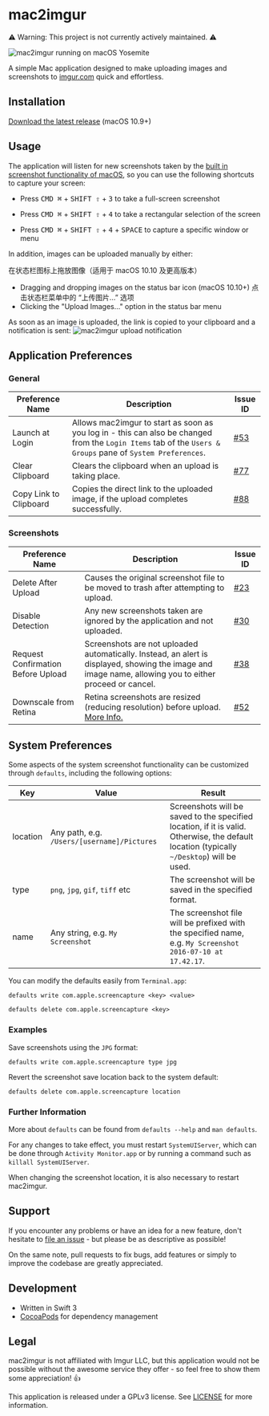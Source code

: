 # mac2imgur

:warning: Warning: This project is not currently actively maintained. :warning:

![mac2imgur running on macOS Yosemite](https://i.imgur.com/WrMhzbe.png)

A simple Mac application designed to make uploading images and screenshots to [imgur.com](https://imgur.com) quick and effortless.

## Installation

[Download the latest release](https://github.com/mileswd/mac2imgur/releases/latest) (macOS 10.9+)

## Usage

The application will listen for new screenshots taken by the [built in screenshot functionality of macOS](https://support.apple.com/kb/ht5775), so you can use the following shortcuts to capture your screen:

- Press <kbd>CMD ⌘</kbd> + <kbd>SHIFT ⇧</kbd> + <kbd>3</kbd> to take a full-screen screenshot

- Press <kbd>CMD ⌘</kbd> + <kbd>SHIFT ⇧</kbd> + <kbd>4</kbd> to take a rectangular selection of the screen

- Press <kbd>CMD ⌘</kbd> + <kbd>SHIFT ⇧</kbd> + <kbd>4</kbd> + <kbd>SPACE</kbd> to capture a specific window or menu

In addition, images can be uploaded manually by either:

在状态栏图标上拖放图像（适用于 macOS 10.10 及更高版本）
- Dragging and dropping images on the status bar icon  (macOS 10.10+)
点击状态栏菜单中的 “上传图片…” 选项
- Clicking the "Upload Images…" option in the status bar menu

As soon as an image is uploaded, the link is copied to your clipboard and a notification is sent:
![mac2imgur upload notification](https://i.imgur.com/V2PTN1l.png)

## Application Preferences

### General

| Preference Name | Description | Issue ID |
| --------------- | ----------- | -------- |
| Launch at Login | Allows mac2imgur to start as soon as you log in - this can also be changed from the `Login Items` tab of the `Users & Groups` pane of `System Preferences`. | [#53](https://github.com/mileswd/mac2imgur/issues/53) |
| Clear Clipboard | Clears the clipboard when an upload is taking place. | [#77](https://github.com/mileswd/mac2imgur/issues/77) |
| Copy Link to Clipboard | Copies the direct link to the uploaded image, if the upload completes successfully. | [#88](https://github.com/mileswd/mac2imgur/issues/88) |

### Screenshots

| Preference Name | Description | Issue ID |
| --------------- | ----------- | -------- |
| Delete After Upload | Causes the original screenshot file to be moved to trash after attempting to upload. | [#23](https://github.com/mileswd/mac2imgur/issues/23) |
| Disable Detection | Any new screenshots taken are ignored by the application and not uploaded. | [#30](https://github.com/mileswd/mac2imgur/issues/30) |
| Request Confirmation Before Upload | Screenshots are not uploaded automatically. Instead, an alert is displayed, showing the image and image name, allowing you to either proceed or cancel. | [#38](https://github.com/mileswd/mac2imgur/issues/38) |
| Downscale from Retina | Retina screenshots are resized (reducing resolution) before upload. [More Info.](https://cloudup.com/blog/the-retina-screenshot-problem) | [#52](https://github.com/mileswd/mac2imgur/issues/52) |

## System Preferences

Some aspects of the system screenshot functionality can be customized through `defaults`, including the following options:

| Key | Value | Result |
| --- | ----- | ------ |
| location | Any path, e.g. `/Users/[username]/Pictures` | Screenshots will be saved to the specified location, if it is valid. Otherwise, the default location (typically `~/Desktop`) will be used. |
| type | `png`, `jpg`, `gif`, `tiff` etc | The screenshot will be saved in the specified format. |
| name | Any string, e.g. `My Screenshot` | The screenshot file will be prefixed with the specified name, e.g. `My Screenshot 2016-07-10 at 17.42.17`. |

You can modify the defaults easily from `Terminal.app`:

`defaults write com.apple.screencapture <key> <value>`

`defaults delete com.apple.screencapture <key>`

### Examples

Save screenshots using the `JPG` format:

`defaults write com.apple.screencapture type jpg`

Revert the screenshot save location back to the system default:

`defaults delete com.apple.screencapture location`

### Further Information

More about `defaults` can be found from `defaults --help` and `man defaults`.

For any changes to take effect, you must restart `SystemUIServer`, which can be done through `Activity Monitor.app` or by running a command such as `killall SystemUIServer`.

When changing the screenshot location, it is also necessary to restart mac2imgur.

## Support

If you encounter any problems or have an idea for a new feature, don't hesitate to [file an issue](https://github.com/mileswd/mac2imgur/issues) - but please be as descriptive as possible! 

On the same note, pull requests to fix bugs, add features or simply to improve the codebase are greatly appreciated.

## Development

- Written in Swift 3
- [CocoaPods](https://cocoapods.org) for dependency management

## Legal

mac2imgur is not affiliated with Imgur LLC, but this application would not be possible without the awesome service they offer - so feel free to show them some appreciation! :+1:

This application is released under a GPLv3 license. See [LICENSE](https://github.com/mileswd/mac2imgur/blob/master/LICENSE) for more information.
